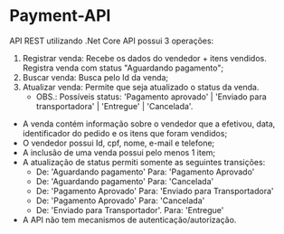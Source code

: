 # Payment-API

API REST utilizando .Net Core
 API possui 3 operações:
  1) Registrar venda: Recebe os dados do vendedor + itens vendidos. Registra venda com status "Aguardando pagamento";
  2) Buscar venda: Busca pelo Id da venda;
  3) Atualizar venda: Permite que seja atualizado o status da venda.
     * OBS.: Possíveis status: 'Pagamento aprovado' | 'Enviado para transportadora' | 'Entregue' | 'Cancelada'.
- A venda contém informação sobre o vendedor que a efetivou, data, identificador do pedido e os itens que foram vendidos;
- O vendedor possui Id, cpf, nome, e-mail e telefone;
- A inclusão de uma venda possui pelo menos 1 item;
- A atualização de status permiti somente as seguintes transições: 
  - De: 'Aguardando pagamento' Para: 'Pagamento Aprovado'
  - De: 'Aguardando pagamento' Para: 'Cancelada'
  - De: 'Pagamento Aprovado' Para: 'Enviado para Transportadora'
  - De: 'Pagamento Aprovado' Para: 'Cancelada'
  - De: 'Enviado para Transportador'. Para: 'Entregue'
- A API não tem mecanismos de autenticação/autorização.


